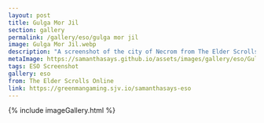 ```yaml
---
layout: post
title: Gulga Mor Jil
section: gallery
permalink: /gallery/eso/gulga mor jil
image: Gulga Mor Jil.webp
description: "A screenshot of the city of Necrom from The Elder Scrolls Online: Necrom, taken by Samantha Says."
metaImage: https://samanthasays.github.io/assets/images/gallery/eso/Gulga Mor Jil.webp
tags: ESO Screenshot
gallery: eso
from: The Elder Scrolls Online
link: https://greenmangaming.sjv.io/samanthasays-eso
---
```

{% include imageGallery.html %}